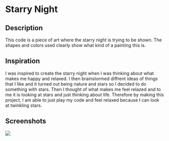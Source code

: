 # Starry Night 
<h2> Description </h2>
This code is a piece of art where the starry night is trying to be shown. The shapes and colors used clearly show what kind of a painting this is. 
<h2> Inspiration </h2>
I was inspired to create the starry night when I was thinking about what makes me happy and relaxed. I then brainstormed diffrent ideas of things that I like and it turned out being nature and stars so I decided to do something with stars. Then I thought of what makes me feel relazed and to me it is looking at stars and just thinking about life. Therefore by making this project, I am able to just play my code and feel relaxed because I can look at twinkling stars. 
<h2> Screenshots </h2>
<img src = http://imgur.com/a/0NQrw>

